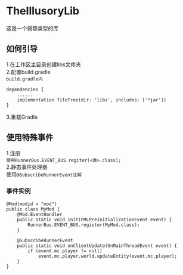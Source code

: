 # TheIllusoryLib
这是一个弱智类型的库  
## 如何引导
1.在工作区主目录创建libs文件夹  
2.配置build.gradle  
`build.gradle内`  
```
dependencies { 
    ...... 
    implementation fileTree(dir: 'libs', includes: ['*jar'])  
}
```  
3.重载Gradle  
##  使用特殊事件  
1.注册  
`使用RunnerBus.EVENT_BUS.regiter(<类>.class);`  
2.静态事件处理器  
使用`@SubscribeRunnerEvent注解`  
###  事件实例
```
@Mod(modid = "mod")
public class MyMod {
    @Mod.EventHandler
    public static void init(FMLPreInitializationEvent event) {
        RunnerBus.EVENT_BUS.register(MyMod.class);
    }
    
    @SubscribeRunnerEvent
    public static void onClientUpdate(OnMainThreadEvent event) {
        if (event.mc.player != null)
            event.mc.player.world.updateEntity(event.mc.player);
    }
}
```
